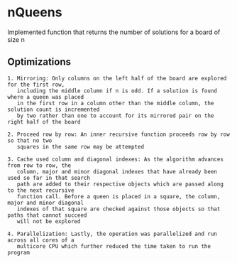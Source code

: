 # nQueens #
Implemented function that returns the number of solutions for a board of size n    

## Optimizations ##

	1. Mirroring: Only columns on the left half of the board are explored for the first row, 
	   including the middle column if n is odd. If a solution is found where a queen was placed 
	   in the first row in a column other than the middle column, the solution count is incremented 
	   by two rather than one to account for its mirrored pair on the right half of the board 
	
	2. Proceed row by row: An inner recursive function proceeds row by row so that no two 
	   squares in the same row may be attempted
	
	3. Cache used column and diagonal indexes: As the algorithm advances from row to row, the 
	   column, major and minor diagonal indexes that have already been used so far in that search 
	   path are added to their respective objects which are passed along to the next recursive 
	   function call. Before a queen is placed in a square, the column, major and minor diagonal 
	   indexes of that square are checked against those objects so that paths that cannot succeed 
	   will not be explored
	
	4. Parallelization: Lastly, the operation was parallelized and run across all cores of a 
	   multicore CPU which further reduced the time taken to run the program
	
